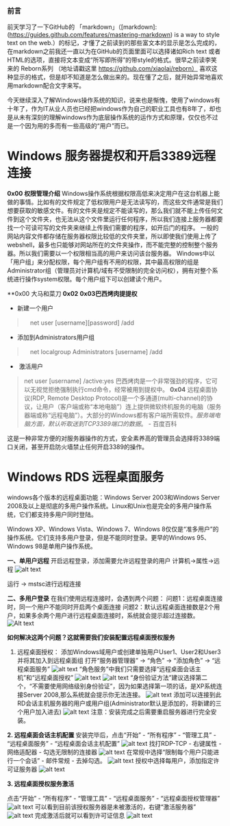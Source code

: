 ### 前言 
前天学习了一下GitHub的 「markdown」（[markdown]:(https://guides.github.com/features/mastering-markdown) is a way to style text on the web.）的标记，才懂了之前读到的那些富文本的显示是怎么完成的，在markdown之前我还一直以为在GitHub的页面里面可以选择诸如Rich text
或者HTML的选项，直接将文本变成“所写即所得”的带style的格式。很早之前读李笑来的 Reborn系列 （地址请戳这里 https://github.com/xiaolai/reborn）
喜欢这种显示的格式，但是却不知道是怎么做出来的。现在懂了之后，就开始异常地喜欢用markdown配合文字来写。

今天继续深入了解Windows操作系统的知识，说来也是惭愧，使用了windows有十年了，作为IT从业人员也已经把windows作为自己的职业工具也有8年了，却也是从未有深刻的理解windows作为底层操作系统的运作方式和原理，仅仅也不过是一个因为用的多而有一些高级的“用户”而已。

# Windows 服务器提权和开启3389远程连接

**0x00 权限管理介绍**
Windows操作系统根据权限高低来决定用户在这台机器上能做的事情。比如有的文件规定了低权限用户是无法读写的，而这些文件通常是我们想要获取的敏感文件。有的文件夹是规定不能读写的，那么我们就不能上传任何文件到这个文件夹，也无法从这个文件里运行任何程序，所以我们连接上服务器都要找一个可读可写的文件夹来继续上传我们需要的程序，如开后门的程序。
一般的网站内容文件都存储在服务器权限比较低的文件夹里，所以即使我们使用上传了webshell，最多也只能够对网站所在的文件夹操作，而不能完整的控制整个服务器。所以我们需要以一个权限相当高的用户来访问该台服务器。
Windows中以「用户组」来分配权限，每个用户组有不用的权限，其中最高权限的组是Administrator组（管理员对计算机/域有不受限制的完全访问权），拥有对整个系统进行操作system权限。每个用户组下可以创建读个用户。

**0x00 大马和菜刀
**0x02**
**0x03巴西烤肉提提权**
* 新建一个用户
>　net user [username][password] /add
* 添加到Administrators用户组
>　net localgroup Administrators [username] /add
*  激活用户
>  net user [username] /active:yes
巴西烤肉是一个非常强劲的程序，它可以无视觉拒绝强制执行cmd命令，经常被用到提权中。
**0x04**
> 远程桌面协议(RDP, Remote Desktop Protocol)是一个多通道(multi-channel)的协议，让用户（客户端或称“本地电脑”）连上提供微软终机服务的电脑（服务器端或称“远程电脑”）。大部分的Windows都有客户端所需软件。_服务端电脑方面，默认听取送到TCP3389端口的数据_。 - 百度百科

这是一种非常方便的对服务器操作的方式，安全素养高的管理员会选择将3389端口关闭，甚至开启防火墙禁止任何开启3389的操作。

# Windows RDS 远程桌面服务

windows各个版本的远程桌面功能：Windows Server 2003和Windows Server 2008及以上是彻底的多用户操作系统。Linux和Unix也是完全的多用户操作系统，它们都支持多用户同时登陆。

Windows XP、Windows Vista、Windows 7、Windows 8仅仅是“准多用户”的操作系统。它们支持多用户登录，但是不能同时登录。更早的Windows 95、Windows 98是单用户操作系统。

**一、单用户远程**
开启远程登录，添加需要允许远程登录的用户
计算机->属性->远程
![alt text][logo]

[logo]: https://github.com/bakerX/Diary/blob/master/images/srdp.jpg "remote desktop"

运行 -> mstsc进行远程连接

**二、多用户登录**
在我们使用远程连接时，会遇到两个问题：
问题1：远程桌面连接时，同一个用户不能同时开启两个桌面连接
问题2：默认远程桌面连接数是2个用户，如果多余两个用户进行远程桌面连接时，系统就会提示超过连接数。
![Alt text](https://github.com/bakerX/Diary/blob/master/images/2rdp.jpg "mutiple users login")

__如何解决这两个问题？这就需要我们安装配置远程桌面授权服务__
1. 远程桌面授权：
添加Windows域用户或创建单独用户User1、User2和User3并将其加入到远程桌面组
打开“服务器管理器” -> “角色” -> “添加角色” -> “远程桌面服务”
![alt text](https://github.com/bakerX/Diary/blob/master/images/ws-roles.jpg)
“角色服务”中我们只需要选择“远程桌面会话主机”和“远程桌面授权”
![alt text](https://github.com/bakerX/Diary/blob/master/images/rdp.jpg)
![alt text](https://github.com/bakerX/Diary/blob/master/images/rdp-p.jpg)
“身份验证方法”建议选择第二个，“不需要使用网络级别身份验证”，因为如果选择第一项的话，是XP系统连接Server 2008,那么系统就会提示你无法连接。
![alt text](https://github.com/bakerX/Diary/blob/master/images/rdp-i.jpg)
添加可以连接到此RD会话主机服务器的用户或用户组(Administrator默认是添加的，将新建的三个用户加入进去)
![alt text](https://github.com/bakerX/Diary/blob/master/images/rdp-user.jpg)
注意：安装完成之后需要重启服务器进行完全安装。

__2. 远程桌面会话主机配置__
安装完毕后，点击“开始” - “所有程序” - “管理工具” - “远程桌面服务” - “远程桌面会话主机配置” 
![alt text](https://github.com/bakerX/Diary/blob/master/images/rdp-host.jpg)
找打RDP-TCP - 右键属性 - 网络适配器 - 勾选无限制的连接器
![alt text](https://github.com/bakerX/Diary/blob/master/images/rdp-limit.jpg)
在常规中选择“限制每个用户只能进行一个会话” - 邮件常规 - 去掉勾选。
![alt text](https://github.com/bakerX/Diary/blob/master/images/rdp-limit2.jpg)
授权中选择每用户，添加指定许可证服务器
![alt text](https://github.com/bakerX/Diary/blob/master/images/rdp-limit3.jpg)

__3. 远程桌面授权服务激活__

点击“开始” - “所有程序” - “管理工具” - “远程桌面服务” - “远程桌面授权管理器”
![alt text](https://github.com/bakerX/Diary/blob/master/images/rdp-cal.jpg)
可以看到目前该授权服务器是未被激活的，右键“激活服务器” 
![alt text](https://github.com/bakerX/Diary/blob/master/images/rdp-cal-a.jpg)
完成激活后就可以看到许可证信息
![alt text](https://github.com/bakerX/Diary/blob/master/images/rdp-cal-a2.jpg)
